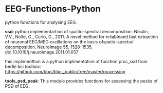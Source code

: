 # EEG-Functions-Python
python functions for analysing EEG.

**ssd**: 
python implementartion of spaitio-spectral decomposition:
Nikulin,  V.V.,  Nolte,  G.,  Curio,  G.,  2011.    A  novel  method  for  reliableand  fast  extraction  of  neuronal
EEG/MEG  oscillations  on  the  basis  ofspatio-spectral decomposition.  NeuroImage 55, 1528–1535.
doi:10.1016/j.neuroimage.2011.01.057

this implimenttion is a python implimentation of function proc_ssd from berlin bci toolbox:
https://github.com/bbci/bbci_public/tree/master/processing

**tools_psd_peak**: 
 This module provides functions for assessing the peaks of PSD of EEG.

